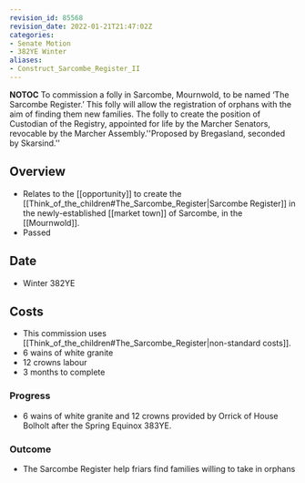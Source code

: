 ```yaml
---
revision_id: 85568
revision_date: 2022-01-21T21:47:02Z
categories:
- Senate Motion
- 382YE Winter
aliases:
- Construct_Sarcombe_Register_II
---
```



__NOTOC__
To commission a folly in Sarcombe, Mournwold, to be named ‘The Sarcombe Register.’ This folly will allow the registration of orphans with the aim of finding them new families. The folly to create the position of Custodian of the Registry, appointed for life by the Marcher Senators, revocable by the Marcher Assembly.''Proposed by Bregasland, seconded by Skarsind.''
## Overview
* Relates to the [[opportunity]] to create the [[Think_of_the_children#The_Sarcombe_Register|Sarcombe Register]] in the newly-established [[market town]] of Sarcombe, in the [[Mournwold]].
* Passed
## Date
* Winter 382YE
## Costs
* This commission uses [[Think_of_the_children#The_Sarcombe_Register|non-standard costs]].
* 6 wains of white granite
* 12 crowns labour
* 3 months to complete
### Progress
* 6 wains of white granite and 12 crowns provided by Orrick of House Bolholt after the Spring Equinox 383YE.
### Outcome
* The Sarcombe Register help friars find families willing to take in orphans